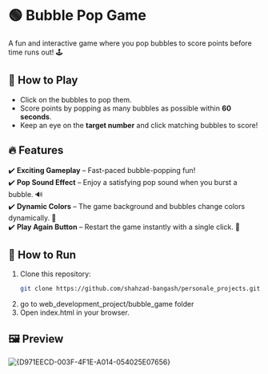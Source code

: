 # 🟢 Bubble Pop Game  
A fun and interactive game where you pop bubbles to score points before time runs out! 🕹️  

## 🎯 How to Play  
- Click on the bubbles to pop them.  
- Score points by popping as many bubbles as possible within **60 seconds**.  
- Keep an eye on the **target number** and click matching bubbles to score!  

## 🔥 Features  
✔️ **Exciting Gameplay** – Fast-paced bubble-popping fun!  
✔️ **Pop Sound Effect** – Enjoy a satisfying pop sound when you burst a bubble. 🔊  
✔️ **Dynamic Colors** – The game background and bubbles change colors dynamically. 🎨  
✔️ **Play Again Button** – Restart the game instantly with a single click. 🔄  

## 🚀 How to Run  
1. Clone this repository:  
   ```sh
   git clone https://github.com/shahzad-bangash/personale_projects.git
2. go to web_development_project/bubble_game folder
3. Open index.html in your browser.

## 🖼️ Preview
![{D971EECD-003F-4F1E-A014-054025E07656}](https://github.com/user-attachments/assets/495e31c0-ada6-434b-b75d-2f4e70cf55b4)
